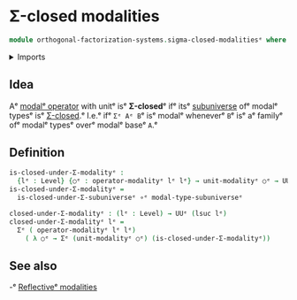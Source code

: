 # Σ-closed modalities

```agda
module orthogonal-factorization-systems.sigma-closed-modalitiesᵉ where
```

<details><summary>Imports</summary>

```agda
open import foundation.dependent-pair-typesᵉ
open import foundation.function-typesᵉ
open import foundation.sigma-closed-subuniversesᵉ
open import foundation.universe-levelsᵉ

open import orthogonal-factorization-systems.modal-operatorsᵉ
```

</details>

## Idea

Aᵉ [modalᵉ operator](orthogonal-factorization-systems.modal-operators.mdᵉ) with
unitᵉ isᵉ **Σ-closed**ᵉ ifᵉ itsᵉ [subuniverse](foundation.subuniverses.mdᵉ) ofᵉ modalᵉ
typesᵉ isᵉ [Σ-closed](foundation.sigma-closed-subuniverses.md).ᵉ I.e.ᵉ ifᵉ `Σᵉ Aᵉ B`ᵉ isᵉ
modalᵉ wheneverᵉ `B`ᵉ isᵉ aᵉ familyᵉ ofᵉ modalᵉ typesᵉ overᵉ modalᵉ baseᵉ `A`.ᵉ

## Definition

```agda
is-closed-under-Σ-modalityᵉ :
  {lᵉ : Level} {○ᵉ : operator-modalityᵉ lᵉ lᵉ} → unit-modalityᵉ ○ᵉ → UUᵉ (lsuc lᵉ)
is-closed-under-Σ-modalityᵉ =
  is-closed-under-Σ-subuniverseᵉ ∘ᵉ modal-type-subuniverseᵉ

closed-under-Σ-modalityᵉ : (lᵉ : Level) → UUᵉ (lsuc lᵉ)
closed-under-Σ-modalityᵉ lᵉ =
  Σᵉ ( operator-modalityᵉ lᵉ lᵉ)
    ( λ ○ᵉ → Σᵉ (unit-modalityᵉ ○ᵉ) (is-closed-under-Σ-modalityᵉ))
```

## See also

-ᵉ [Reflectiveᵉ modalities](orthogonal-factorization-systems.reflective-modalities.mdᵉ)